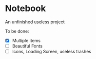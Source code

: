 # Notebook
An unfinished useless project

To be done:

- [x] Multiple items
- [ ] Beautiful Fonts
- [ ] Icons, Loading Screen, useless trashes
